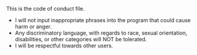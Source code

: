 This is the code of conduct file.

 - I will not input inappropriate phrases into the program that could cause harm or anger.
 - Any discriminatory language, with regards to race, sexual orientation, disabilities, or other categories will NOT be tolerated.
 - I will be respectful towards other users.
 
 


